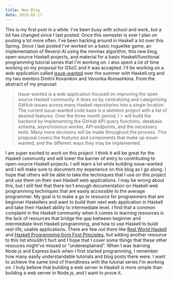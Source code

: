 ```yaml
---
title: New Blog
date: 2019-05-17
---
```


This is my first post in a while. I've been busy with school and work, but a lot has changed since I last posted. Once this semester is over I plan on posting a lot more often. I've been hacking around in Haskell a lot over this Spring. Since I last posted I've worked on a basic roguelike game, an implementation of Reversi AI using the minmax algorithm, this new blog, open-source Haskell projects, and material for a basic Haskell/functional programming tutorial series that I'm working on. I also spent a lot of time working on my proposal for GSoC and it was accepted. I'll be working on a web application called [issue-wanted](https://github.com/kowainik/issue-wanted) over the summer with Haskell.org and my two mentors Dmitrii Kovanikov and Veronika Romashkina. From the abstract of my proposal: 

> Issue-wanted is a web application focused on improving the open source Haskell community. It does so by centralizing and categorizing GitHub issues across many 
> Haskell repositories into a single location. The current issue-wanted code base is a skeleton project with a list of desired features. Over the three month period, I > will build the backend by implementing the GitHub API query functions, database schema, asynchronous worker, API endpoints, and the necessary tests. Many more 
> decisions will be made throughout the process. This proposal covers the features and components that make up issue-wanted, and the different ways they may be 
> implemented.

I am super excited to work on this project. I think it will be great for the Haskell community and will lower the barrier of entry to contributing to open-source Haskell projects. I will learn a lot while building issue-wanted and I will make sure to document my experience on this blog as I go along. I hope that others will be able to take the techniques that I use on this project and use them on their own Haskell web applications. I may be wrong about this, but I still feel that there isn't enough documentation on Haskell web programming techniques that are easily accessible to the average programmer. My goal is to make a go to resource for programmers that are beginner Haskellers and want to build their next web application in Haskell and take their Haskell ability to intermediate level. I find that a common complaint in the Haskell community when it comes to learning resources is the lack of resources that bridge the gap between beginner and intermediate level Haskell programming, and how to use Haskell to build real-life, usable applications. There are few out there like [Real World Haskell](http://book.realworldhaskell.org/) and [Haskell Programming from First Principles](http://haskellbook.com/), but adding another resource to this list shouldn't hurt and I hope that I cover some things that these other resouces might've missed or "underexplained". When I was learning Node.js and Express back when I first started programming, I remember how many easily understandable tutorials and blog posts there were. I want to achieve the same kind of friendliness with the tutorial series I'm working on. I truly believe that building a web server in Haskell is more simple than building a web server in Node.js, and I want to prove it.  